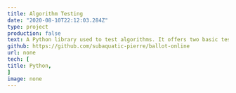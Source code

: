 ```yaml
---
title: Algorithm Testing
date: "2020-08-10T22:12:03.284Z"
type: project
production: false
text: A Python library used to test algorithms. It offers two basic testing methods. The first is testing the algorithm against a known working algorithm while the second is a stress test designed to test the algorithm with as many possible inputs as parameterized.
github: https://github.com/subaquatic-pierre/ballot-online
url: none
tech: [
title: Python,
]
image: none
---
```

